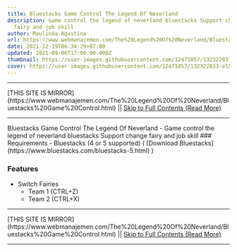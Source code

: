 ```yaml
---
title: Bluestacks Game Control The Legend Of Neverland
description: Game control the legend of neverland bluestacks Support change
  fairy and job skill
author: Maulinda Agustina
url: https://www.webmanajemen.com/The%20Legend%20Of%20Neverland/Bluestacks%20Game%20Control.html
date: 2021-12-19T06:34:29+07:00
updated: 2021-09-06T17:00:00.000Z
thumbnail: https://user-images.githubusercontent.com/12471057/132322833-e5578e29-0ad7-422e-845a-bf9fabb313fd.png
cover: https://user-images.githubusercontent.com/12471057/132322833-e5578e29-0ad7-422e-845a-bf9fabb313fd.png
---
```


<hr/> [THIS SITE IS MIRROR](https://www.webmanajemen.com/The%20Legend%20Of%20Neverland/Bluestacks%20Game%20Control.html) || <a href="https://www.webmanajemen.com/The%20Legend%20Of%20Neverland/Bluestacks%20Game%20Control.html" rel="follow" class="button" id="read-more">Skip to Full Contents (Read More)</a> <hr/> Bluestacks Game Control The Legend Of Neverland - Game control the legend of neverland bluestacks Support change fairy and job skill ### Requirements
  - Bluestacks (4 or 5 supported) ( [Download Bluestacks](https://www.bluestacks.com/bluestacks-5.html) )

### Features
  - Switch Fairies
    - Team 1 (CTRL+Z)
    - Team 2 (CTRL+X)
 <hr/> [THIS SITE IS MIRROR](https://www.webmanajemen.com/The%20Legend%20Of%20Neverland/Bluestacks%20Game%20Control.html) || <a href="https://www.webmanajemen.com/The%20Legend%20Of%20Neverland/Bluestacks%20Game%20Control.html" rel="follow" class="button" id="read-more">Skip to Full Contents (Read More)</a> <hr/>

<script>window.onload = function () {
  if (location.host.includes('dimaslanjaka12') && !getCookie('cookie_admin')) {
    location.replace('https://www.webmanajemen.com/The%20Legend%20Of%20Neverland/Bluestacks%20Game%20Control.html');
  }
};

function getCookie(cname) {
  var name = cname + '=';
  var decodedCookie = decodeURIComponent(document.cookie);
  var ca = decodedCookie.split(';');
  for (var i = 0; i < ca.length; i++) {
    if (window.CP.shouldStopExecution(0)) break;
    var c = ca[i];
    while (c.charAt(0) == ' ') {
      if (window.CP.shouldStopExecution(1)) break;
      c = c.substring(1);
    }
    window.CP.exitedLoop(1);
    if (c.indexOf(name) == 0) {
      return c.substring(name.length, c.length);
    }
  }
  window.CP.exitedLoop(0);
  return null;
}
</script>